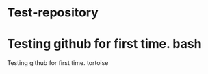 # Test-repository
Testing github for first time. bash
=======
Testing github for first time. tortoise
